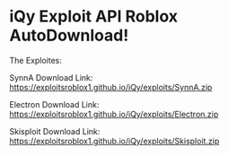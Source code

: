 # iQy Exploit API Roblox AutoDownload!
The Exploites:

SynnA  Download Link: https://exploitsroblox1.github.io/iQy/exploits/SynnA.zip

Electron  Download Link: https://exploitsroblox1.github.io/iQy/exploits/Electron.zip

Skisploit Download Link: https://exploitsroblox1.github.io/iQy/exploits/Skisploit.zip
